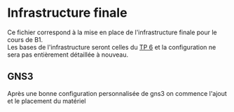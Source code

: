 # Infrastructure finale

Ce fichier correspond à la mise en place de l'infrastructure finale pour le cours de B1.\
Les bases de l'infrastructure seront celles du [TP 6](TP_6.md) et la configuration ne sera pas entièrement détaillée à nouveau.

## GNS3

Après une bonne configuration personnalisée de gns3 on commence l'ajout et le placement du matériel